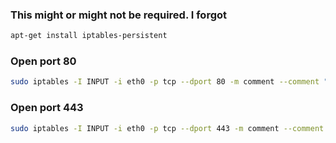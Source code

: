 ### This might or might not be required. I forgot
```bash
apt-get install iptables-persistent
```

### Open port 80
```bash
sudo iptables -I INPUT -i eth0 -p tcp --dport 80 -m comment --comment "# http  #" -j ACCEPT
```

### Open port 443
```bash
sudo iptables -I INPUT -i eth0 -p tcp --dport 443 -m comment --comment "# https  #" -j ACCEPT
```

